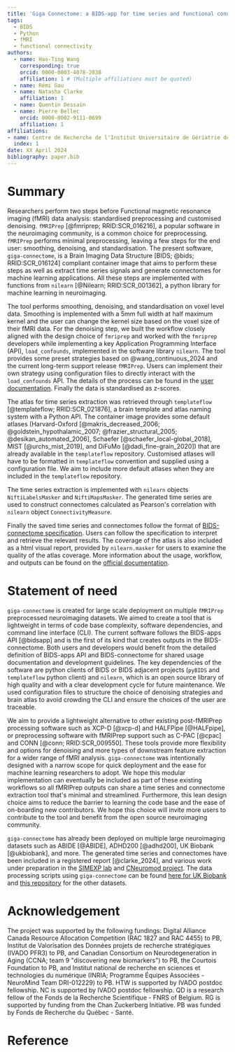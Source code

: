 ```yaml
---
title: 'Giga Connectome: a BIDS-app for time series and functional connectome extraction'
tags:
  - BIDS
  - Python
  - fMRI
  - functional connectivity
authors:
  - name: Hao-Ting Wang
    corresponding: true
    orcid: 0000-0003-4078-2038
    affiliation: 1 # (Multiple affiliations must be quoted)
  - name: Rémi Gau
  - name: Natasha Clarke
    affiliation: 1
  - name: Quentin Dessain
  - name: Pierre Bellec
    orcid: 0000-0002-9111-0699
    affiliation: 1
affiliations:
- name: Centre de Recherche de l'Institut Universitaire de Gériatrie de Montréal, Université de Montréal, Montréal, QC, Canada
  index: 1
date: XX April 2024
bibliography: paper.bib
---
```


# Summary

Researchers perform two steps before Functional magnetic resonance imaging (fMRI) data analysis:
standardised preprocessing and customised denoising.
`fMRIPrep` [@fmriprep; RRID:SCR_016216],
a popular software in the neuroimaging community, is a common choice for preprocessing.
`fMRIPrep` performs minimal preprocessing, leaving a few steps for the end user: smoothing, denoising, and standardisation.
The present software, `giga-connectome`,
is a Brain Imaging Data Structure [BIDS; @bids; RRID:SCR_016124]
compliant container image that aims to perform these steps as well as extract time series signals and generate connectomes for machine learning applications.
All these steps are implemented with functions from `nilearn` [@Nilearn; RRID:SCR_001362],
a python library for machine learning in neuroimaging.

The tool performs smoothing, denoising, and standardisation on voxel level data.
Smoothing is implemented with a 5mm full width at half maximum kernel and the user can change the kernel size based on the voxel size of their fMRI data.
For the denoising step, we built the workflow closely aligned with the design choice of `fmriprep`
and worked with the `fmriprep` developers while implementing a key Application Programming Interface (API),
`load_confounds`, implemented in the software library `nilearn`.
The tool provides some preset strategies based on @wang_continuous_2024 and the current long-term support release `fMRIPrep`.
Users can implement their own strategy using configuration files to directly interact with the `load_confounds` API.
The details of the process can be found in the [user documentation](https://giga-connectome.readthedocs.io/en/stable/workflow.html).
Finally the data is standardised as z-scores.

The atlas for time series extraction was retrieved through `templateflow` [@templateflow; RRID:SCR_021876],
a brain template and atlas naming system with a Python API.
The container image provides some default atlases
(Harvard-Oxford [@makris_decreased_2006; @goldstein_hypothalamic_2007; @frazier_structural_2005; @desikan_automated_2006],
Schaefer [@schaefer_local-global_2018],
MIST [@urchs_mist_2019],
and DiFuMo [@dadi_fine-grain_2020]) that are already available in the `templateflow` repository.
Customised atlases will have to be formatted in `templateflow` convention and supplied using a configuration file.
We aim to include more default atlases when they are included in the `templateflow` repository.

The time series extraction is implemented with `nilearn` objects `NiftiLabelsMasker` and `NiftiMapsMasker`.
The generated time series are used to construct connectomes calculated as Pearson's correlation with `nilearn` object `ConnectivityMeasure`.

Finally the saved time series and connectomes follow the format of
[BIDS-connectome specification](https://bids.neuroimaging.io/bep017).
Users can follow the specification to interpret and retrieve the relevant results.
The coverage of the atlas is also included as a html visual report, provided by `nilearn.masker` for users to examine the quality of the atlas coverage.
More information about the usage, workflow, and outputs can be found on the
[official documentation](https://giga-connectome.readthedocs.io/en/latest/).


# Statement of need

`giga-connectome` is created for large scale deployment on multiple `fMRIPrep` preprocessed neuroimaging datasets.
We aimed to create a tool that is lightweight in terms of code base complexity, software dependencies, and command line interface (CLI).
The current software follows the BIDS-apps API [@bidsapp] and is the first of its kind that creates outputs in the BIDS-connectome.
Both users and developers would benefit from the detailed definition of BIDS-apps API and BIDS-connectome for shared usage documentation and development guidelines.
The key dependencies of the software are python clients of BIDS or BIDS adjacent projects (`pyBIDS` and `templateflow` python client) and `nilearn`,
which is an open source library of high quality and with a clear development cycle for future maintenance.
We used configuration files to structure the choice of denoising strategies and brain atlas to avoid crowding the CLI and ensure the choices of the user are traceable.

We aim to provide a lightweight alternative to other existing post-fMRIPrep processing software such as XCP-D [@xcp-d]
and HALFPipe [@HALFpipe],
or preprocessing software with fMRIPrep support such as C-PAC [@cpac]
and CONN [@conn; RRID:SCR_009550].
These tools  provide more flexibility and options for denoising and more types of downstream feature extraction for a wider range of fMRI analysis.
`giga-connectome` was intentionally designed with a narrow scope for quick deployment and the ease for machine learning researchers to adopt.
We hope this modular implementation can eventually be included as part of these existing workflows so all fMRIPrep outputs can share a time series and connectome extraction tool that's minimal and streamlined.
Furthermore, this lean design choice aims to reduce the barrier to learning the code base and the ease of on-boarding new contributors.
We hope this choice will invite more users to contribute to the tool and benefit from the open source neuroimaging community.

`giga-connectome` has already been deployed on multiple large neuroimaging datasets such as
ABIDE [@ABIDE],
ADHD200 [@adhd200],
UK Biobank [@ukbiobank],
and more.
The generated time series and connectomes have been included in a registered report [@clarke_2024],
and various work under preparation in the [SIMEXP lab](https://github.com/SIMEXP/)
and [CNeuromod project](https://www.cneuromod.ca/).
The data processing scripts using `giga-connectome` can be found
[here for UK Biobank](https://github.com/Hyedryn/ukbb-scripts/tree/dev)
and [this repository](https://github.com/SIMEXP/giga_preprocess2) for the other datasets.

# Acknowledgement

The project was supported by the following fundings:
Digital Alliance Canada Resource Allocation Competition (RAC 1827 and RAC 4455) to PB,
Institut de Valorisation des Données projets de recherche stratégiques
(IVADO PFR3) to PB,
and Canadian Consortium on Neurodegeneration in Aging
(CCNA; team 9 "discovering new biomarkers") to PB,
the Courtois Foundation to PB,
and Institut national de recherche en sciences et technologies du numérique
(INRIA; Programme Équipes Associées - NeuroMind Team DRI-012229) to PB.
HTW is supported by IVADO postdoc fellowship.
NC is supported by IVADO postdoc fellowship.
QD is a research fellow of the Fonds de la Recherche Scientifique - FNRS of Belgium.
RG is supported by funding from the Chan Zuckerberg Initiative.
PB was funded by Fonds de Recherche du Québec - Santé.

# Reference
